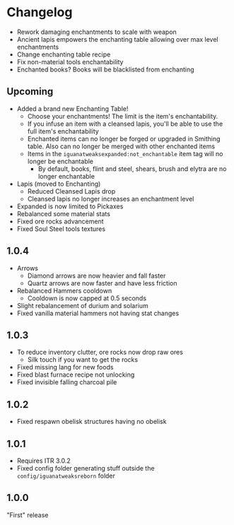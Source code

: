 # Changelog

* Rework damaging enchantments to scale with weapon
* Ancient lapis empowers the enchanting table allowing over max level enchantments
* Change enchanting table recipe
* Fix non-material tools enchantability
* Enchanted books? Books will be blacklisted from enchanting

## Upcoming
* Added a brand new Enchanting Table!
  * Choose your enchantments! The limit is the item's enchantability.
  * If you infuse an item with a cleansed lapis, you'll be able to use the full item's enchantability
  * Enchanted items can no longer be forged or upgraded in Smithing table. Also can no longer be merged with other enchanted items
  * Items in the `iguanatweaksexpanded:not_enchantable` item tag will no longer be enchantable
    * By default, books, flint and steel, shears, brush and elytra are no longer enchantable
* Lapis (moved to Enchanting)
  * Reduced Cleansed Lapis drop
  * Cleansed lapis no longer increases an enchantment level
* Expanded is now limited to Pickaxes
* Rebalanced some material stats
* Fixed ore rocks advancement
* Fixed Soul Steel tools textures

## 1.0.4
* Arrows
  * Diamond arrows are now heavier and fall faster
  * Quartz arrows are now faster and have less friction
* Rebalanced Hammers cooldown
  * Cooldown is now capped at 0.5 seconds
* Slight rebalancement of durium and solarium
* Fixed vanilla material hammers not having stat changes

## 1.0.3
* To reduce inventory clutter, ore rocks now drop raw ores
  * Silk touch if you want to get the rocks
* Fixed missing lang for new foods
* Fixed blast furnace recipe not unlocking
* Fixed invisible falling charcoal pile

## 1.0.2
* Fixed respawn obelisk structures having no obelisk

## 1.0.1
* Requires ITR 3.0.2
* Fixed config folder generating stuff outside the `config/iguanatweaksreborn` folder

## 1.0.0
"First" release